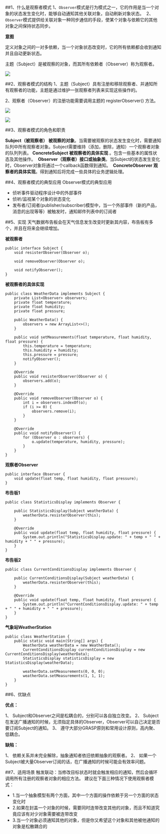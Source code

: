 ##1、什么是观察者模式
1、`Observer`模式是行为模式之一，它的作用是当一个对象的状态发生变化时，能够自动通知其他关联对象，自动刷新对象状态。 
2、`Observer`模式提供给关联对象一种同步通信的手段，使某个对象与依赖它的其他对象之间保持状态同步。

 **意图**

  定义对象之间的一对多依赖，当一个对象状态改变时，它的所有依赖都会收到通知并且自动更新状态。

  主题（Subject）是被观察的对象，而其所有依赖者（Observer）称为观察者。

 ![](http://ovsiiuil2.bkt.clouddn.com/7a3c6a30-c735-4edb-8115-337288a4f0f2.jpg)
 

##2、观察者模式的结构
  1、主题（Subject）具有注册和移除观察者、并通知所有观察者的功能，主题是通过维护一张观察者列表来实现这些操作的。

  2、观察者（Observer）的注册功能需要调用主题的 registerObserver() 方法。

 ![](http://ovsiiuil2.bkt.clouddn.com/2323232323232.png)

 ![](http://ovsiiuil2.bkt.clouddn.com/Xnip2018-08-225_17-32-09.png)

##3、观察者模式的角色和职责

  **Subject（被观察者） 被观察的对象**。当需要被观察的状态发生变化时，需要通知队列中所有观察者对象。Subject需要维持（添加，删除，通知）一个观察者对象的队列列表。
  **ConcreteSubject 被观察者的具体实现** 。包含一些基本的属性状态及其他操作。 
  **Observer（观察者）接口或抽象类**。当Subject的状态发生变化时，Observer对象将通过一个callback函数得到通知。 
  **ConcreteObserver 观察者的具体实现**。得到通知后将完成一些具体的业务逻辑处理。

##4、观察者模式的典型应用 
Observer模式的典型应用

- 侦听事件驱动程序设计中的外部事件
- 侦听/监视某个对象的状态变化
- 发布者/订阅者(publisher/subscriber)模型中，当一个外部事件（新的产品，消息的出现等等）被触发时，通知邮件列表中的订阅者

##5、实现
 天气数据布告板会在天气信息发生改变时更新其内容，布告板有多个，并且在将来会继续增加。

**被观察者**

```
public interface Subject {
    void resisterObserver(Observer o);

    void removeObserver(Observer o);

    void notifyObserver();
}
```

**被观察者的具体实现**

```
public class WeatherData implements Subject {
    private List<Observer> observers;
    private float temperature;
    private float humidity;
    private float pressure;

    public WeatherData() {
        observers = new ArrayList<>();
    }

    public void setMeasurements(float temperature, float humidity, float pressure) {
        this.temperature = temperature;
        this.humidity = humidity;
        this.pressure = pressure;
        notifyObserver();
    }

    @Override
    public void resisterObserver(Observer o) {
        observers.add(o);
    }

    @Override
    public void removeObserver(Observer o) {
        int i = observers.indexOf(o);
        if (i >= 0) {
            observers.remove(i);
        }
    }

    @Override
    public void notifyObserver() {
        for (Observer o : observers) {
            o.update(temperature, humidity, pressure);
        }
    }
}
```
**观察者Observer**

```
public interface Observer {
    void update(float temp, float humidity, float pressure);
}
```

**布告板1**

```
public class StatisticsDisplay implements Observer {

    public StatisticsDisplay(Subject weatherData) {
        weatherData.resisterObserver(this);
    }

    @Override
    public void update(float temp, float humidity, float pressure) {
        System.out.println("StatisticsDisplay.update: " + temp + " " + humidity + " " + pressure);
    }
}
```
**布告板2**

```
public class CurrentConditionsDisplay implements Observer {

    public CurrentConditionsDisplay(Subject weatherData) {
        weatherData.resisterObserver(this);
    }

    @Override
    public void update(float temp, float humidity, float pressure) {
        System.out.println("CurrentConditionsDisplay.update: " + temp + " " + humidity + " " + pressure);
    }
}
```
**气象站WeatherStation**

```
public class WeatherStation {
    public static void main(String[] args) {
        WeatherData weatherData = new WeatherData();
        CurrentConditionsDisplay currentConditionsDisplay = new CurrentConditionsDisplay(weatherData);
        StatisticsDisplay statisticsDisplay = new StatisticsDisplay(weatherData);

        weatherData.setMeasurements(0, 0, 0);
        weatherData.setMeasurements(1, 1, 1);
    }
}
```

##6、优缺点

**优点：**

1、 Subject和Observer之间是松耦合的，分别可以各自独立改变。
2、 Subject在发送广播通知的时候，无须指定具体的Observer，Observer可以自己决定是否要订阅Subject的通知。
3、 遵守大部分GRASP原则和常用设计原则，高内聚、低耦合。

**缺陷：**

1、 依赖关系并未完全解除，抽象通知者依旧依赖抽象的观察者。
2、 如果一个Subject被大量Observer订阅的话，在广播通知的时候可能会有效率问题。
 
##7、适用场景
  触发联动：当修改目标状态时就会触发相应的通知，然后会循环调用所有注册的观察者对象的相应方法。 
  建议在下面三种情况下使用观察者模式：
  
  - 1.当一个抽象模型有两个方面，其中一个方面的操作依赖于另一个方面的状态变化时
  - 2.如果在封盖一个对象的时候，需要同时连带改变其他的对象，而且不知道究竟应该有对少对象需要被连带改变
  - 3.当一个对象必须通知其他的对象，但是你又希望这个对象和其他被他通知的对象是松散耦合的



